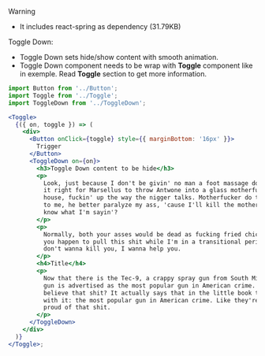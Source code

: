 Warning

- It includes react-spring as dependency (31.79KB)

Toggle Down:

- Toggle Down sets hide/show content with smooth animation.
- Toggle Down component needs to be wrap with <b>Toggle</b> component like in exemple. Read <b>Toggle</b> section to get more information.

```jsx
import Button from '../Button';
import Toggle from '../Toggle';
import ToggleDown from '../ToggleDown';

<Toggle>
  {({ on, toggle }) => (
    <div>
      <Button onClick={toggle} style={{ marginBottom: '16px' }}>
        Trigger
      </Button>
      <ToggleDown on={on}>
        <h3>Toggle Down content to be hide</h3>
        <p>
          Look, just because I don't be givin' no man a foot massage don't make
          it right for Marsellus to throw Antwone into a glass motherfuckin'
          house, fuckin' up the way the nigger talks. Motherfucker do that shit
          to me, he better paralyze my ass, 'cause I'll kill the motherfucker,
          know what I'm sayin'?
        </p>
        <p>
          Normally, both your asses would be dead as fucking fried chicken, but
          you happen to pull this shit while I'm in a transitional period so I
          don't wanna kill you, I wanna help you.
        </p>
        <h4>Title</h4>
        <p>
          Now that there is the Tec-9, a crappy spray gun from South Miami. This
          gun is advertised as the most popular gun in American crime. Do you
          believe that shit? It actually says that in the little book that comes
          with it: the most popular gun in American crime. Like they're actually
          proud of that shit.
        </p>
      </ToggleDown>
    </div>
  )}
</Toggle>;
```
